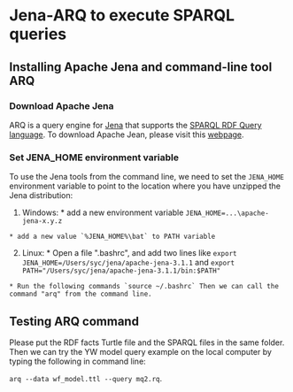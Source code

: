 # Jena-ARQ to execute SPARQL queries

## Installing Apache Jena and command-line tool ARQ

### Download Apache Jena

ARQ is a query engine for [Jena](http://jena.apache.org/) that supports the [SPARQL RDF Query language](http://www.w3.org/TR/sparql11-query/). To download Apache Jean, please visit this [webpage](https://jena.apache.org/download/index.cgi).

### Set JENA_HOME environment variable

To use the Jena tools from the command line, we need to set the `JENA_HOME` environment variable to point to the location where you have unzipped the Jena distribution:

  1. Windows:
    * add a new environment variable `JENA_HOME=...\apache-jena-x.y.z`
    
    * add a new value `%JENA_HOME%\bat` to PATH variable
       
  2. Linux:
    * Open a file ".bashrc", and add two lines like
    `export JENA_HOME=/Users/syc/jena/apache-jena-3.1.1` and
    `export PATH="/Users/syc/jena/apache-jena-3.1.1/bin:$PATH"`
    
    * Run the following commands `source ~/.bashrc` Then we can call the command "arq" from the command line.

## Testing ARQ command
   
Please put the RDF facts Turtle file and the SPARQL files in the same folder. Then we can try the YW model query example on the local computer by typing the following in command line:

 `arq --data wf_model.ttl --query mq2.rq`.
             
